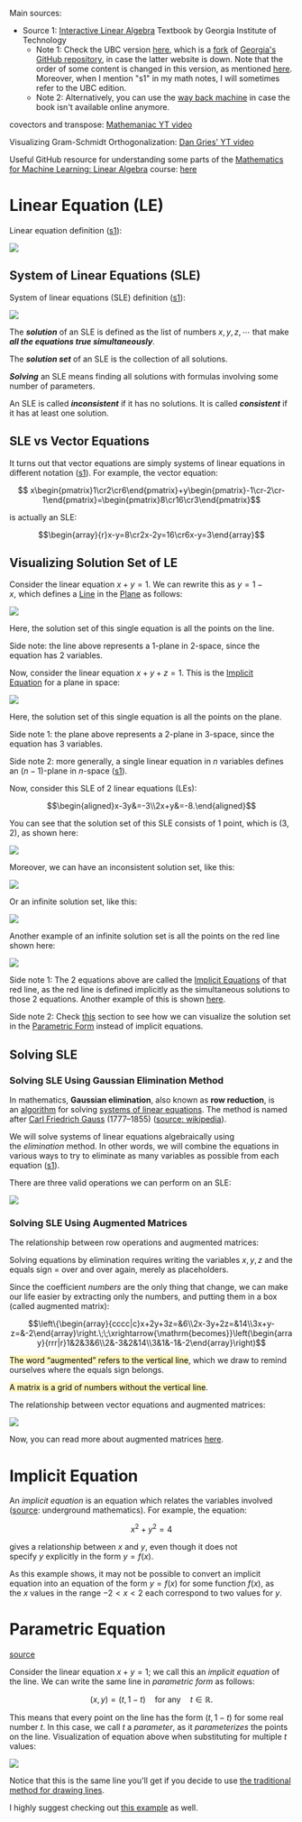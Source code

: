 
Main sources:
* Source 1: [Interactive Linear Algebra](https://textbooks.math.gatech.edu/ila/index.html) Textbook by Georgia Institute of Technology 
	* Note 1: Check the UBC version [here](https://personal.math.ubc.ca/~tbjw/ila/index.html), which is a [fork](https://github.com/tbjw/ILAUBC) of [Georgia's GitHub repository](https://github.com/QBobWatson/ila), in case the latter website is down. Note that the order of some content is changed in this version, as mentioned [here](https://personal.math.ubc.ca/~tbjw/ila/preface-2.html). Moreover, when I mention "s1" in my math notes, I will sometimes refer to the UBC edition.
	* Note 2: Alternatively, you can use the [way back machine](https://web.archive.org/web/20240117012305/https://textbooks.math.gatech.edu/ila/ila.pdf) in case the book isn't available online anymore.

covectors and transpose: [Mathemaniac YT video](https://www.youtube.com/watch?v=g4ecBFmvAYU)

Visualizing Gram-Schmidt Orthogonalization: [Dan Gries' YT video](https://www.youtube.com/watch?v=KOkuTXrv5Gg)

Useful GitHub resource for understanding some parts of the [Mathematics for Machine Learning: Linear Algebra](https://www.coursera.org/learn/linear-algebra-machine-learning) course: [here](https://github.com/Renatochaz/Mathematics_for_Machine_Learning/tree/master)


# Linear Equation (LE)

Linear equation definition ([s1](https://textbooks.math.gatech.edu/ila/systems-of-eqns.html#p-32)): 

![](Media-Temp/Pasted%20image%2020240226163632.png)

## System of Linear Equations (SLE)

System of linear equations (SLE) definition ([s1](https://textbooks.math.gatech.edu/ila/systems-of-eqns.html#p-35)):

![](Media-Temp/Pasted%20image%2020240229084120.png)

The ***solution*** of an SLE is defined as the list of numbers $x,y,z,\cdots$ that make ***all the equations true simultaneously***.

The ***solution set*** of an SLE is the collection of all solutions.

***Solving*** an SLE means finding all solutions with formulas involving some number of parameters.

An SLE is called ***inconsistent*** if it has no solutions. It is called ***consistent*** if it has at least one solution.

## SLE vs Vector Equations

It turns out that vector equations are simply systems of linear equations in different notation ([s1](https://personal.math.ubc.ca/~tbjw/ila/systems-of-linear-equations.html#p-109)). For example, the vector equation:

$$ x\begin{pmatrix}1\cr2\cr6\end{pmatrix}+y\begin{pmatrix}-1\cr-2\cr-1\end{pmatrix}=\begin{pmatrix}8\cr16\cr3\end{pmatrix}$$

is actually an SLE:

$$\begin{array}{r}x-y=8\cr2x-2y=16\cr6x-y=3\end{array}$$


## Visualizing Solution Set of LE

Consider the linear equation $x+y=1$. We can rewrite this as $y=1−x$, which defines a [Line](../../Geometry/Geometry.md#Line) in the [Plane](../../Geometry/Geometry.md#Plane) as follows:

![](Media-Temp/Pasted%20image%2020240229093605.png)

Here, the solution set of this single equation is all the points on the line.

Side note: the line above represents a 1-plane in 2-space, since the equation has 2 variables.

Now, consider the linear equation $x+y+z=1$. This is the [Implicit Equation](#Implicit%20Equation) for a plane in space:

![](Media-Temp/Pasted%20image%2020240229184350.png)

Here, the solution set of this single equation is all the points on the plane.

Side note 1: the plane above represents a 2-plane in 3-space, since the equation has 3 variables.

Side note 2: more generally, a single linear equation in $n$ variables defines an $(n-1)$-plane in $n$-space ([s1](https://personal.math.ubc.ca/~tbjw/ila/systems-of-linear-equations.html#definition-11)).

Now, consider this SLE of 2 linear equations (LEs):

$$\begin{aligned}x-3y&=-3\\2x+y&=-8.\end{aligned}$$

You can see that the solution set of this SLE consists of 1 point, which is $(3,2)$, as shown here:

![](Media-Temp/Pasted%20image%2020240229185709.png)

Moreover, we can have an inconsistent solution set, like this:

![](Media-Temp/Pasted%20image%2020240229185932.png)

Or an infinite solution set, like this:

![](Media-Temp/Pasted%20image%2020240229185906.png)


Another example of an infinite solution set is all the points on the red line shown here:

![](Media-Temp/Pasted%20image%2020240229190147.png)

Side note 1: The 2 equations above are called the [Implicit Equations](#Implicit%20Equation) of that red line, as the red line is defined implicitly as the simultaneous solutions to those 2 equations. Another example of this is shown [here](https://personal.math.ubc.ca/~tbjw/ila/parametric-form.html#note-7).

Side note 2: Check [this](https://personal.math.ubc.ca/~tbjw/ila/systems-of-linear-equations.html#subsection-8) section to see how we can visualize the solution set in the [Parametric Form](Algebraic%20Equations.md#Parametric%20Equation) instead of implicit equations.

## Solving SLE

### Solving SLE Using Gaussian Elimination Method

In mathematics, **Gaussian elimination**, also known as **row reduction**, is an [algorithm](https://en.wikipedia.org/wiki/Algorithm "Algorithm") for solving [systems of linear equations](https://en.wikipedia.org/wiki/System_of_linear_equations "System of linear equations"). The method is named after [Carl Friedrich Gauss](https://en.wikipedia.org/wiki/Carl_Friedrich_Gauss "Carl Friedrich Gauss") (1777–1855) ([source: wikipedia](https://en.wikipedia.org/wiki/Gaussian_elimination)).

We will solve systems of linear equations algebraically using the *elimination* method. In other words, we will combine the equations in various ways to try to eliminate as many variables as possible from each equation ([s1](https://personal.math.ubc.ca/~tbjw/ila/row-reduction.html#row-reduction-elimination)).

There are three valid operations we can perform on an SLE:

![](Media-Temp/Pasted%20image%2020240229192020.png)

### Solving SLE Using Augmented Matrices

The relationship between row operations and augmented matrices:

Solving equations by elimination requires writing the variables $x,y,z$ and the equals sign $=$ over and over again, merely as placeholders. 

Since the coefficient _numbers_ are the only thing that change, we can make our life easier by extracting only the numbers, and putting them in a box (called augmented matrix):

$$\left\{\begin{array}{cccc|c}x+2y+3z=&6\\2x-3y+2z=&14\\3x+y-z=&-2\end{array}\right.\;\;\xrightarrow{\mathrm{becomes}}\left(\begin{array}{rrr|r}1&2&3&6\\2&-3&2&14\\3&1&-1&-2\end{array}\right)$$

<mark style="background: #FFF3A3A6;">The word “augmented” refers to the vertical line</mark>, which we draw to remind ourselves where the equals sign belongs.

<mark style="background: #FFF3A3A6;">A matrix is a grid of numbers without the vertical line</mark>.

The relationship between vector equations and augmented matrices:

![](Media-Temp/Pasted%20image%2020240303191450.png)

Now, you can read more about augmented matrices [here](Matrix.md#Augmented%20Matrix).

# Implicit Equation

An _implicit equation_ is an equation which relates the variables involved ([source](https://undergroundmathematics.org/glossary/implicit-equation): underground mathematics). For example, the equation:

$$ x^2+y^2=4$$

gives a relationship between $x$ and $y$, even though it does not specify $y$ explicitly in the form $y=f(x)$.

As this example shows, it may not be possible to convert an implicit equation into an equation of the form $y=f(x)$ for some function $f(x)$, as the $x$ values in the range $-2<x<2$ each correspond to two values for $y$.




# Parametric Equation

[source](https://textbooks.math.gatech.edu/ila/systems-of-eqns.html#specialcase-13)

Consider the linear equation $x+y=1$; we call this an _implicit equation_ of the line. We can write the same line in _parametric form_ as follows:

$$ (x,y)=(t,1-t)\quad\text{for any}\quad t\in\mathbb{R}.$$

This means that every point on the line has the form $(t,1−t)$ for some real number $t$. In this case, we call $t$ a _parameter_, as it _parameterizes_ the points on the line. Visualization of equation above when substituting for multiple $t$ values:

![](Attachments%20-%20Algebraic%20Equations/Pasted%20image%2020231116045520.png)

Notice that this is the same line you'll get if you decide to use [the traditional method for drawing lines](https://www.radfordmathematics.com/algebra/line-equations/line-equations-drawing-line-from-equation.html).

I highly suggest checking out [this example](https://textbooks.math.gatech.edu/ila/systems-of-eqns.html#specialcase-13:~:text=1-,Now%20consider%20the%20system%20of%20two%20linear%20equations,-B) as well.


